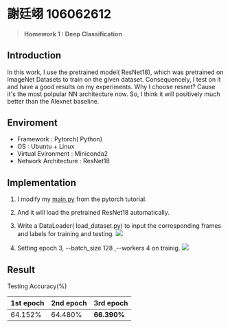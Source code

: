 # 謝廷翊 106062612
> #### Homework 1 : Deep Classification 
## Introduction
In this work, I use the pretrained model( ResNet18), which was pretrained on ImageNet Datasets to train on the given dataset. Consequencely, I test on it and have a good results on my experiments. Why I choose resnet? Cause it's the most polpular NN architecture now. So, I think it will positively much better than the Alexnet baseline.

## Enviroment

* Framework : Pytorch( Python)
* OS : Ubuntu + Linux
* Virtual Evironment : Miniconda2
* Network Architecture : ResNet18

## Implementation

1. I modify my [main.py](https://github.com/pytorch/examples/blob/master/imagenet/main.py) from the pytorch tutorial.
2. And it will load the pretrained ResNet18 automatically.
3. Write a DataLoader( load_dataset.py) to input the corresponding frames and labels for training and testing.
![](https://i.imgur.com/70KI1Qd.png)

4. Setting epoch 3, --batch_size 128 ,--workers 4 on trainig.
![](https://i.imgur.com/4HglBjf.png)




## Result

Testing Accuracy(%)

| 1st epoch | 2nd epoch | 3rd epoch |
| -------- | -------- | -------- |
| 64.152%     | 64.480%     | **66.390%**     |







